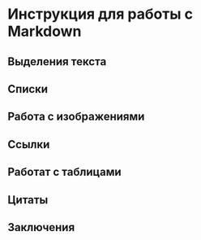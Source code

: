 # Инструкция для работы с Markdown

## Выделения текста

## Списки

## Работа с изображениями

## Ссылки

## Работат с таблицами

## Цитаты

## Заключения
